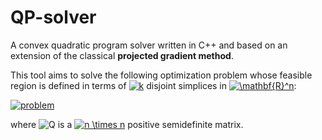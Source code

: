 # QP-solver

A convex quadratic program solver written in C++ and based on an extension of the classical <strong>projected gradient method</strong>. 

This tool aims to solve the following optimization problem
whose feasible region is defined in terms of <a href="https://www.codecogs.com/eqnedit.php?latex=k" target="_blank"><img src="https://latex.codecogs.com/gif.latex?k" title="k" /></a> disjoint simplices in <a href="https://www.codecogs.com/eqnedit.php?latex=\mathbf{R}^n" target="_blank"><img src="https://latex.codecogs.com/gif.latex?\mathbf{R}^n" title="\mathbf{R}^n" /></a>:

<a href="https://www.codecogs.com/eqnedit.php?latex=\begin{cases}&space;\min&space;{x^T&space;Q&space;x&space;&plus;&space;q^T&space;x}\\&space;\sum_{i&space;\in&space;I^h}{x_i}&space;=&space;1&space;&&space;\text{for}\&space;h&space;=&space;1,\dotsc,k\\&space;x&space;\in&space;\mathbf{R}^n\\&space;\end{cases}" target="_blank"><img src="https://latex.codecogs.com/gif.latex?\begin{cases}&space;\min&space;{x^T&space;Q&space;x&space;&plus;&space;q^T&space;x}\\&space;\sum_{i&space;\in&space;I^h}{x_i}&space;=&space;1&space;&&space;\text{for}\&space;h&space;=&space;1,\dotsc,k\\&space;x&space;\geq&space;0\\&space;\end{cases}" title="problem" /></a>
  
where <img src="https://latex.codecogs.com/gif.latex?Q" title="Q" /> is a <a href="https://www.codecogs.com/eqnedit.php?latex=n&space;\times&space;n" target="_blank"><img src="https://latex.codecogs.com/gif.latex?n&space;\times&space;n" title="n \times n" /></a> positive semidefinite matrix.
